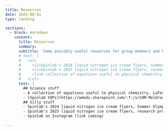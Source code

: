 ```yaml
---
title: Resources
date: 2025-08-01
type: landing

sections:
  - block: markdown
    content:
      title: Resources
      summary: 
      subtitle: 'Some possibly useful resources for group members and NMR fans'
      # text: |
      #   <ul>
      #     <li>Spinlab's 2024 liquid nitrogen ice cream flyers, Summer Olympics edition! <a href="/static/media/spinlab ice cream, 2024.pdf">[PDF download]</a></li>
      #     <li>Spinlab's 2025 liquid nitrogen ice cream flyers, research project edition! <a href="/static/media/spinlab ice cream, 2025.pdf">[PDF download]</a></li>
      #     <li>A collection of equations useful to physical chemistry. LaTeX source code <a href="https://github.com/tkmeldrum/pchem_equations">available on GitHub.</a> <a href="/static/media/CHEM302_equations.pdf">PDF is available here.</a></li>
      #   </ul>
      text: |
        ## Science stuff
        - A collection of equations useful to physical chemistry. LaTeX source code [available on GitHub;](https://github.com/tkmeldrum/pchem_equations) [PDF is available here.](CHEM302_equations.pdf)
        - [Spinlab SOPs](https://wmedu.sharepoint.com/:f:/s/CHM-MeldrumLab/Eq35tPNMHSdIk53tJ3SdMnQBG1Ug3vpxbHwsC9kOYkjfmg?e=72gLyn) (group members only, authentication required)
        ## Silly stuff
        - Spinlab's 2024 liquid nitrogen ice cream flyers, Summer Olympics edition! [PDF download](spinlab_ice_cream_2024.pdf)
        - Spinlab's 2025 liquid nitrogen ice cream flyers, research project edition! [PDF download](spinlab_ice_cream_2025.pdf)
        - Spinlab on Instagram (link coming)
        
---
```



